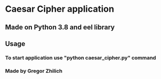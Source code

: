 # Caesar Cipher application

## Made on Python 3.8 and eel library

## Usage

### To start application use "python caesar_cipher.py" command

### Made by Gregor Zhilich

